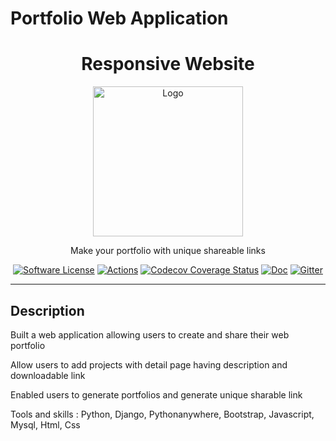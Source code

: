 # Portfolio Web Application

<h1 align="center">Responsive Website</h1>
<p align="center">
  <a href="https://www.vim.org/scripts/script.php?script_id=5779">
    <img alt="Logo" src="https://shub.pythonanywhere.com/media/images/complete_crop_3_HJHQj6R.png" height="240" />
  </a>
  <p align="center">Make your portfolio with unique shareable links</p>
  <p align="center">
    <a href="LICENSE.md"><img alt="Software License" src="https://img.shields.io/badge/license-Anti%20996-brightgreen.svg?style=flat-square"></a>
    <a href="https://github.com/neoclide/coc.nvim/actions"><img alt="Actions" src="https://img.shields.io/github/actions/workflow/status/neoclide/coc.nvim/ci.yml?style=flat-square&branch=master"></a>
      <a href="https://codecov.io/gh/neoclide/coc.nvim"><img alt="Codecov Coverage Status" src="https://img.shields.io/codecov/c/github/neoclide/coc.nvim.svg?style=flat-square"></a>
    <a href="doc/coc.txt"><img alt="Doc" src="https://img.shields.io/badge/doc-%3Ah%20coc.txt-brightgreen.svg?style=flat-square"></a>
    <a href="https://matrix.to/#/#coc.nvim:matrix.org"><img alt="Gitter" src="https://img.shields.io/gitter/room/neoclide/coc.nvim.svg?style=flat-square"></a>
  </p>
</p>

---

## Description

Built a web application allowing users to create and share their web portfolio

Allow users to add projects with detail page having description and downloadable link 

Enabled users to generate portfolios and generate unique sharable link

Tools and skills : Python, Django, Pythonanywhere, Bootstrap, Javascript, Mysql, Html, Css
